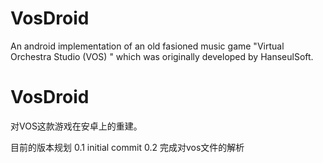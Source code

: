 VosDroid
========

An android implementation of an old fasioned music game "Virtual Orchestra Studio (VOS) " which was originally developed by HanseulSoft.


VosDroid
========

对VOS这款游戏在安卓上的重建。


目前的版本规划
0.1 initial commit
0.2 完成对vos文件的解析
